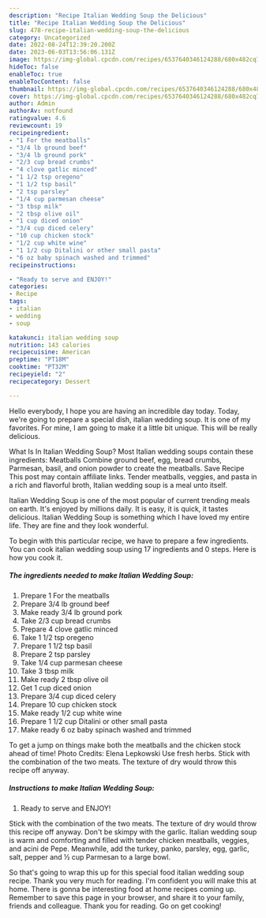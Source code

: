 ```yaml
---
description: "Recipe Italian Wedding Soup the Delicious"
title: "Recipe Italian Wedding Soup the Delicious"
slug: 478-recipe-italian-wedding-soup-the-delicious
category: Uncategorized
date: 2022-08-24T12:39:20.200Z
date: 2023-06-03T13:56:06.131Z
image: https://img-global.cpcdn.com/recipes/6537640346124288/680x482cq70/italian-wedding-soup-recipe-main-photo.jpg
hideToc: false
enableToc: true
enableTocContent: false
thumbnail: https://img-global.cpcdn.com/recipes/6537640346124288/680x482cq70/italian-wedding-soup-recipe-main-photo.jpg
cover: https://img-global.cpcdn.com/recipes/6537640346124288/680x482cq70/italian-wedding-soup-recipe-main-photo.jpg
author: Admin
authorAv: notfound
ratingvalue: 4.6
reviewcount: 19
recipeingredient:
- "1 For the meatballs"
- "3/4 lb ground beef"
- "3/4 lb ground pork"
- "2/3 cup bread crumbs"
- "4 clove gatlic minced"
- "1 1/2 tsp oregeno"
- "1 1/2 tsp basil"
- "2 tsp parsley"
- "1/4 cup parmesan cheese"
- "3 tbsp milk"
- "2 tbsp olive oil"
- "1 cup diced onion"
- "3/4 cup diced celery"
- "10 cup chicken stock"
- "1/2 cup white wine"
- "1 1/2 cup Ditalini or other small pasta"
- "6 oz baby spinach washed and trimmed"
recipeinstructions:

- "Ready to serve and ENJOY!"
categories:
- Recipe
tags:
- italian
- wedding
- soup

katakunci: italian wedding soup 
nutrition: 143 calories
recipecuisine: American
preptime: "PT18M"
cooktime: "PT32M"
recipeyield: "2"
recipecategory: Dessert

---
```



Hello everybody, I hope you are having an incredible day today. Today, we're going to prepare a special dish, italian wedding soup. It is one of my favorites. For mine, I am going to make it a little bit unique. This will be really delicious.

What Is In Italian Wedding Soup? Most Italian wedding soups contain these ingredients: Meatballs Combine ground beef, egg, bread crumbs, Parmesan, basil, and onion powder to create the meatballs. Save Recipe This post may contain affiliate links. Tender meatballs, veggies, and pasta in a rich and flavorful broth, Italian wedding soup is a meal unto itself.

Italian Wedding Soup is one of the most popular of current trending meals on earth. It's enjoyed by millions daily. It is easy, it is quick, it tastes delicious. Italian Wedding Soup is something which I have loved my entire life. They are fine and they look wonderful.


To begin with this particular recipe, we have to prepare a few ingredients. You can cook italian wedding soup using 17 ingredients and 0 steps. Here is how you cook it.

<!--inarticleads1-->

##### The ingredients needed to make Italian Wedding Soup:

1. Prepare 1 For the meatballs
1. Prepare 3/4 lb ground beef
1. Make ready 3/4 lb ground pork
1. Take 2/3 cup bread crumbs
1. Prepare 4 clove gatlic minced
1. Take 1 1/2 tsp oregeno
1. Prepare 1 1/2 tsp basil
1. Prepare 2 tsp parsley
1. Take 1/4 cup parmesan cheese
1. Take 3 tbsp milk
1. Make ready 2 tbsp olive oil
1. Get 1 cup diced onion
1. Prepare 3/4 cup diced celery
1. Prepare 10 cup chicken stock
1. Make ready 1/2 cup white wine
1. Prepare 1 1/2 cup Ditalini or other small pasta
1. Make ready 6 oz baby spinach washed and trimmed


To get a jump on things make both the meatballs and the chicken stock ahead of time! Photo Credits: Elena Lepkowski Use fresh herbs. Stick with the combination of the two meats. The texture of dry would throw this recipe off anyway. 

<!--inarticleads2-->

##### Instructions to make Italian Wedding Soup:


1. Ready to serve and ENJOY!

Stick with the combination of the two meats. The texture of dry would throw this recipe off anyway. Don&#39;t be skimpy with the garlic. Italian wedding soup is warm and comforting and filled with tender chicken meatballs, veggies, and acini de Pepe. Meanwhile, add the turkey, panko, parsley, egg, garlic, salt, pepper and ½ cup Parmesan to a large bowl. 

So that's going to wrap this up for this special food italian wedding soup recipe. Thank you very much for reading. I'm confident you will make this at home. There is gonna be interesting food at home recipes coming up. Remember to save this page in your browser, and share it to your family, friends and colleague. Thank you for reading. Go on get cooking!
